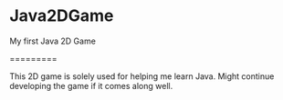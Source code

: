 Java2DGame
==========

My first Java 2D Game

=========

This 2D game is solely used for helping me learn Java. Might continue developing the game if it comes along well.
